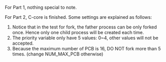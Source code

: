 For Part 1, nothing special to note.

For Part 2, C-core is finished. Some settings are explained as follows:
1) Notice that in the test for fork, the father process can be only forked once. Hence only one child process will be created each time.
2) The priority variable only have 5 values: 0~4, other values will not be accepted.
3) Because the maximum number of PCB is 16, DO NOT fork more than 5 times. (change NUM_MAX_PCB otherwise)